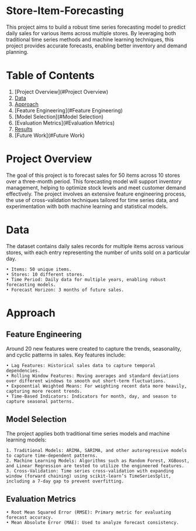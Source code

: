 # Store-Item-Forecasting

This project aims to build a robust time series forecasting model to predict daily sales for various items across multiple stores. By leveraging both traditional time series methods and machine learning techniques, this project provides accurate forecasts, enabling better inventory and demand planning.

# Table of Contents

1. [Project Overview](#Project Overview)
2. [Data](#Data)
3. [Approach](#Approach)
4. [Feature Engineering](#Feature Engineering)
5. [Model Selection](#Model Selection)
6. [Evaluation Metrics](#Evaluation Metrics)
7. [Results](#Results)
8. [Future Work](#Future Work)


# Project Overview

The goal of this project is to forecast sales for 50 items across 10 stores over a three-month period. This forecasting model will support inventory management, helping to optimize stock levels and meet customer demand effectively. The project involves an extensive feature engineering process, the use of cross-validation techniques tailored for time series data, and experimentation with both machine learning and statistical models.

# Data

The dataset contains daily sales records for multiple items across various stores, with each entry representing the number of units sold on a particular day.

	• Items: 50 unique items.
	• Stores: 10 different stores.
	• Time Period: Daily data for multiple years, enabling robust forecasting models.
	• Forecast Horizon: 3 months of future sales.

# Approach

## Feature Engineering

Around 20 new features were created to capture the trends, seasonality, and cyclic patterns in sales. Key features include:

	• Lag Features: Historical sales data to capture temporal dependencies.
	• Rolling Window Features: Moving averages and standard deviations over different windows to smooth out short-term fluctuations.
	• Exponential Weighted Means: For weighting recent data more heavily, capturing more recent trends.
	• Time-Based Indicators: Indicators for month, day, and season to capture seasonal patterns.

## Model Selection

The project applies both traditional time series models and machine learning models:

	1. Traditional Models: ARIMA, SARIMA, and other autoregressive models to capture time-dependent patterns.
	2. Machine Learning Models: Algorithms such as Random Forest, XGBoost, and Linear Regression are tested to utilize the engineered features.
	3. Cross-Validation: Time series cross-validation with expanding window (forward chaining) using scikit-learn’s TimeSeriesSplit, including a 7-day gap to prevent overfitting.

## Evaluation Metrics

	• Root Mean Squared Error (RMSE): Primary metric for evaluating forecast accuracy.
	• Mean Absolute Error (MAE): Used to analyze forecast consistency.

